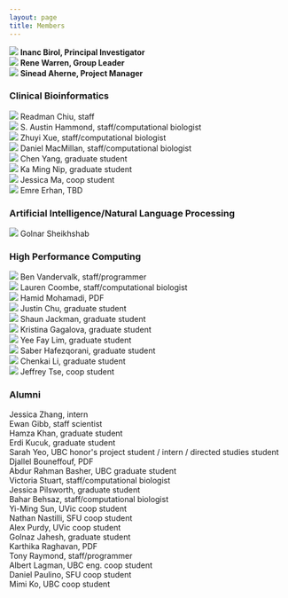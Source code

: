 ```yaml
---
layout: page
title: Members
---
```


<img class="avatar" src="/assets/avatars/ibirol.jpeg"> **Inanc Birol, Principal Investigator**  
<img class="avatar" src="/assets/avatars/rwarren.png"> **Rene Warren, Group Leader**  
<img class="avatar" src="/assets/avatars/saherne.jpg"> **Sinead Aherne, Project Manager**

### Clinical Bioinformatics
<img class="avatar" src="/assets/avatars/rchiu.jpg"> Readman Chiu, staff  
<img class="avatar" src="/assets/avatars/ahammond.jpg"> S. Austin Hammond, staff/computational biologist  
<img class="avatar" src="/assets/avatars/zxue.jpg"> Zhuyi Xue, staff/computational biologist  
<img class="avatar" src="/assets/avatars/dmacmillan.jpg"> Daniel MacMillan, staff/computational biologist  
<img class="avatar" src="/assets/avatars/cyang.jpg"> Chen Yang, graduate student  
<img class="avatar" src="/assets/avatars/kmnip.png"> Ka Ming Nip, graduate student  
<img class="avatar" src="/assets/avatars/jma.jpeg"> Jessica Ma, coop student  
<img class="avatar" src="/assets/avatars/eerhan.png"> Emre Erhan, TBD

### Artificial Intelligence/Natural Language Processing
<img class="avatar" src="/assets/avatars/gsheikhshab.jpg"> Golnar Sheikhshab

### High Performance Computing
<img class="avatar" src="/assets/avatars/bvandervalk.jpeg"> Ben Vandervalk, staff/programmer  
<img class="avatar" src="/assets/avatars/lcoombe.jpg"> Lauren Coombe, staff/computational biologist  
<img class="avatar" src="/assets/avatars/hmohamadi.jpeg"> Hamid Mohamadi, PDF  
<img class="avatar" src="/assets/avatars/jchu.jpeg"> Justin Chu, graduate student  
<img class="avatar" src="/assets/avatars/sjackman.jpeg"> Shaun Jackman, graduate student  
<img class="avatar" src="/assets/avatars/kgagalova.jpg"> Kristina Gagalova, graduate student  
<img class="avatar" src="/assets/avatars/yflim.jpg"> Yee Fay Lim, graduate student  
<img class="avatar" src="/assets/avatars/shafezqorani.png"> Saber Hafezqorani, graduate student  
<img class="avatar" src="/assets/avatars/cli.jpg"> Chenkai Li, graduate student  
<img class="avatar" src="/assets/avatars/jtse.jpg"> Jeffrey Tse, coop student

### Alumni
Jessica Zhang, intern  
Ewan Gibb, staff scientist  
Hamza Khan, graduate student  
Erdi Kucuk, graduate student  
Sarah Yeo, UBC honor's project student / intern / directed studies student  
Djallel Bouneffouf, PDF  
Abdur Rahman Basher, UBC graduate student  
Victoria Stuart, staff/computational biologist  
Jessica Pilsworth, graduate student  
Bahar Behsaz, staff/computational biologist  
Yi-Ming Sun, UVic coop student  
Nathan Nastilli, SFU coop student  
Alex Purdy, UVic coop student  
Golnaz Jahesh, graduate student  
Karthika Raghavan, PDF  
Tony Raymond, staff/programmer  
Albert Lagman, UBC eng. coop student  
Daniel Paulino, SFU coop student  
Mimi Ko, UBC coop student  
